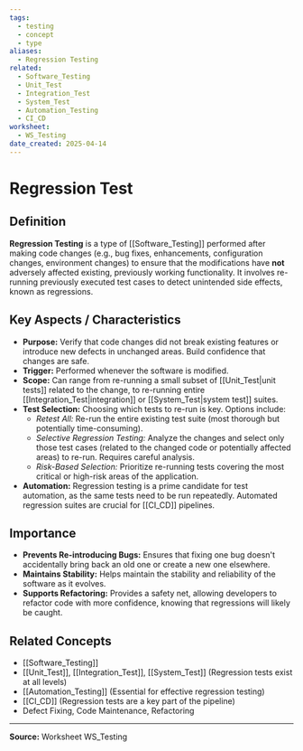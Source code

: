 ```yaml
---
tags:
  - testing
  - concept
  - type
aliases:
  - Regression Testing
related:
  - Software_Testing
  - Unit_Test
  - Integration_Test
  - System_Test
  - Automation_Testing
  - CI_CD
worksheet:
  - WS_Testing
date_created: 2025-04-14
---
```

# Regression Test

## Definition

**Regression Testing** is a type of [[Software_Testing]] performed after making code changes (e.g., bug fixes, enhancements, configuration changes, environment changes) to ensure that the modifications have **not** adversely affected existing, previously working functionality. It involves re-running previously executed test cases to detect unintended side effects, known as regressions.

## Key Aspects / Characteristics

- **Purpose:** Verify that code changes did not break existing features or introduce new defects in unchanged areas. Build confidence that changes are safe.
- **Trigger:** Performed whenever the software is modified.
- **Scope:** Can range from re-running a small subset of [[Unit_Test|unit tests]] related to the change, to re-running entire [[Integration_Test|integration]] or [[System_Test|system test]] suites.
- **Test Selection:** Choosing which tests to re-run is key. Options include:
    - *Retest All:* Re-run the entire existing test suite (most thorough but potentially time-consuming).
    - *Selective Regression Testing:* Analyze the changes and select only those test cases (related to the changed code or potentially affected areas) to re-run. Requires careful analysis.
    - *Risk-Based Selection:* Prioritize re-running tests covering the most critical or high-risk areas of the application.
- **Automation:** Regression testing is a prime candidate for test automation, as the same tests need to be run repeatedly. Automated regression suites are crucial for [[CI_CD]] pipelines.

## Importance

- **Prevents Re-introducing Bugs:** Ensures that fixing one bug doesn't accidentally bring back an old one or create a new one elsewhere.
- **Maintains Stability:** Helps maintain the stability and reliability of the software as it evolves.
- **Supports Refactoring:** Provides a safety net, allowing developers to refactor code with more confidence, knowing that regressions will likely be caught.

## Related Concepts
- [[Software_Testing]]
- [[Unit_Test]], [[Integration_Test]], [[System_Test]] (Regression tests exist at all levels)
- [[Automation_Testing]] (Essential for effective regression testing)
- [[CI_CD]] (Regression tests are a key part of the pipeline)
- Defect Fixing, Code Maintenance, Refactoring

---
**Source:** Worksheet WS_Testing